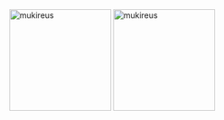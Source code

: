<img height="180em" align="center" src="https://github-readme-stats.vercel.app/api?username=AliRoswell&show_icons=true&locale=en&theme=algolia&include_all_commits=true&count_private=true" alt="mukireus"/>
  <img height="180em" align="center" src="https://github-readme-stats.vercel.app/api/top-langs?username=AliRoswell&show_icons=true&locale=en&layout=compact&langs_count=8&theme=algolia" alt="mukireus"/>
